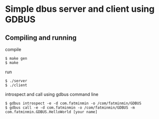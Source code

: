 # Simple dbus server and client using GDBUS

## Compiling and running

compile
```shell
$ make gen
$ make
```

run
```shell
$ ./server
$ ./client
```

introspect and call using gdbus command line
```shell
$ gdbus introspect -e -d com.fatminmin -o /com/fatminmin/GDBUS
$ gdbus call -e -d com.fatminmin -o /com/fatminmin/GDBUS -m com.fatminmin.GDBUS.HelloWorld [your name]
```